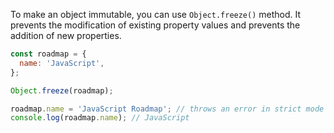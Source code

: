 To make an object immutable, you can use `Object.freeze()` method. It prevents the modification of existing property values and prevents the addition of new properties.

```js
const roadmap = {
  name: 'JavaScript',
};

Object.freeze(roadmap);

roadmap.name = 'JavaScript Roadmap'; // throws an error in strict mode
console.log(roadmap.name); // JavaScript
```
